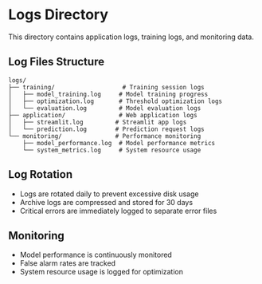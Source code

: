 # Logs Directory

This directory contains application logs, training logs, and monitoring data.

## Log Files Structure

```
logs/
├── training/                   # Training session logs
│   ├── model_training.log     # Model training progress
│   ├── optimization.log       # Threshold optimization logs
│   └── evaluation.log         # Model evaluation logs
├── application/               # Web application logs
│   ├── streamlit.log         # Streamlit app logs
│   └── prediction.log        # Prediction request logs
└── monitoring/               # Performance monitoring
    ├── model_performance.log  # Model performance metrics
    └── system_metrics.log     # System resource usage
```

## Log Rotation

- Logs are rotated daily to prevent excessive disk usage
- Archive logs are compressed and stored for 30 days
- Critical errors are immediately logged to separate error files

## Monitoring

- Model performance is continuously monitored
- False alarm rates are tracked
- System resource usage is logged for optimization